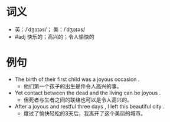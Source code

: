 # 词义
- 英：/ˈdʒɔɪəs/； 美：/ˈdʒɔɪəs/
- #adj 快乐的；高兴的；令人愉快的
# 例句
- The birth of their first child was a joyous occasion .
	- 他们第一个孩子的出生是件令人高兴的事。
- Yet contact between the dead and the living can be joyous .
	- 但死者与生者之间的联络也可以是令人高兴的。
- After a joyous and restful three days , I left this beautiful city .
	- 度过了愉快轻松的3天后，我离开了这个美丽的城市。
